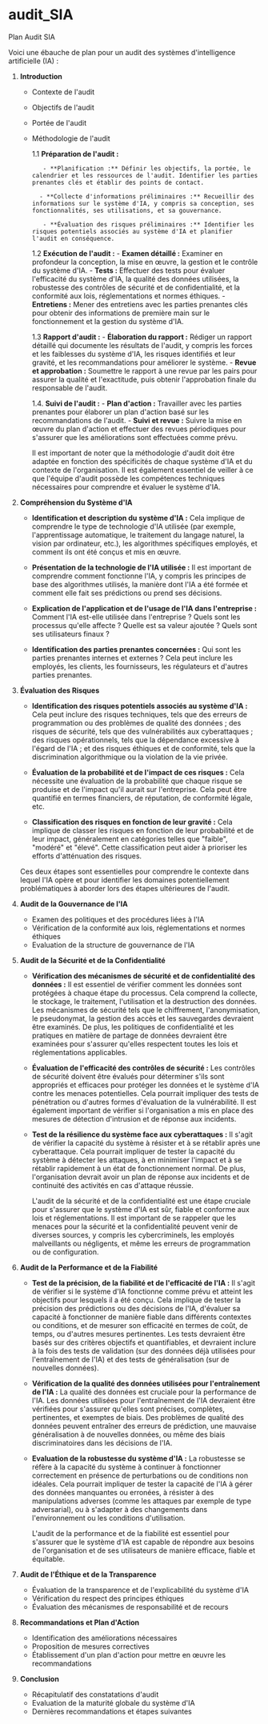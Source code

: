# audit_SIA
Plan Audit SIA


Voici une ébauche de plan pour un audit des systèmes d'intelligence artificielle (IA) :

1. **Introduction**
    - Contexte de l'audit
    - Objectifs de l'audit
    - Portée de l'audit
    - Méthodologie de l'audit

         1.1 **Préparation de l'audit :** 

             - **Planification :** Définir les objectifs, la portée, le calendrier et les ressources de l'audit. Identifier les parties prenantes clés et établir des points de contact.
              
			- **Collecte d'informations préliminaires :** Recueillir des informations sur le système d'IA, y compris sa conception, ses fonctionnalités, ses utilisations, et sa gouvernance.
             
			 - **Évaluation des risques préliminaires :** Identifier les risques potentiels associés au système d'IA et planifier l'audit en conséquence.

         1.2 **Exécution de l'audit :** 
              - **Examen détaillé :** Examiner en profondeur la conception, la mise en œuvre, la gestion et le contrôle du système d'IA.
              - **Tests :** Effectuer des tests pour évaluer l'efficacité du système d'IA, la qualité des données utilisées, la robustesse des contrôles de sécurité et de confidentialité, et la conformité aux lois, réglementations et normes éthiques.
              - **Entretiens :** Mener des entretiens avec les parties prenantes clés pour obtenir des informations de première main sur le fonctionnement et la gestion du système d'IA.

         1.3 **Rapport d'audit :** 
              - **Élaboration du rapport :** Rédiger un rapport détaillé qui documente les résultats de l'audit, y compris les forces et les faiblesses du système d'IA, les risques identifiés et leur gravité, et les recommandations pour améliorer le système.
              - **Revue et approbation :** Soumettre le rapport à une revue par les pairs pour assurer la qualité et l'exactitude, puis obtenir l'approbation finale du responsable de l'audit.

         1.4. **Suivi de l'audit :** 
              - **Plan d'action :** Travailler avec les parties prenantes pour élaborer un plan d'action basé sur les recommandations de l'audit.
              - **Suivi et revue :** Suivre la mise en œuvre du plan d'action et effectuer des revues périodiques pour s'assurer que les améliorations sont effectuées comme prévu.

         Il est important de noter que la méthodologie d'audit doit être adaptée en fonction des spécificités de chaque système d'IA et du contexte de l'organisation. Il est également essentiel de veiller à ce que l'équipe d'audit possède les compétences techniques nécessaires pour comprendre et évaluer le système d'IA.


2. **Compréhension du Système d'IA**

    - **Identification et description du système d'IA :** Cela implique de comprendre le type de technologie d'IA utilisée (par exemple, l'apprentissage automatique, le traitement du langage naturel, la vision par ordinateur, etc.), les algorithmes spécifiques employés, et comment ils ont été conçus et mis en œuvre. 

    - **Présentation de la technologie de l'IA utilisée :** Il est important de comprendre comment fonctionne l'IA, y compris les principes de base des algorithmes utilisés, la manière dont l'IA a été formée et comment elle fait ses prédictions ou prend ses décisions. 

    - **Explication de l'application et de l'usage de l'IA dans l'entreprise :** Comment l'IA est-elle utilisée dans l'entreprise ? Quels sont les processus qu'elle affecte ? Quelle est sa valeur ajoutée ? Quels sont ses utilisateurs finaux ?

    - **Identification des parties prenantes concernées :** Qui sont les parties prenantes internes et externes ? Cela peut inclure les employés, les clients, les fournisseurs, les régulateurs et d'autres parties prenantes.

3. **Évaluation des Risques**

    - **Identification des risques potentiels associés au système d'IA :** Cela peut inclure des risques techniques, tels que des erreurs de programmation ou des problèmes de qualité des données ; des risques de sécurité, tels que des vulnérabilités aux cyberattaques ; des risques opérationnels, tels que la dépendance excessive à l'égard de l'IA ; et des risques éthiques et de conformité, tels que la discrimination algorithmique ou la violation de la vie privée.

    - **Évaluation de la probabilité et de l'impact de ces risques :** Cela nécessite une évaluation de la probabilité que chaque risque se produise et de l'impact qu'il aurait sur l'entreprise. Cela peut être quantifié en termes financiers, de réputation, de conformité légale, etc.

    - **Classification des risques en fonction de leur gravité :** Cela implique de classer les risques en fonction de leur probabilité et de leur impact, généralement en catégories telles que "faible", "modéré" et "élevé". Cette classification peut aider à prioriser les efforts d'atténuation des risques.

     Ces deux étapes sont essentielles pour comprendre le contexte dans lequel l'IA opère et pour identifier les domaines potentiellement problématiques à aborder lors des étapes ultérieures de l'audit.

4. **Audit de la Gouvernance de l'IA**
    - Examen des politiques et des procédures liées à l'IA
    - Vérification de la conformité aux lois, réglementations et normes éthiques
    - Evaluation de la structure de gouvernance de l'IA

5. **Audit de la Sécurité et de la Confidentialité**

   - **Vérification des mécanismes de sécurité et de confidentialité des données :** Il est essentiel de vérifier comment les données sont protégées à chaque étape du processus. Cela comprend la collecte, le stockage, le traitement, l'utilisation et la destruction des données. Les mécanismes de sécurité tels que le chiffrement, l'anonymisation, le pseudonymat, la gestion des accès et les sauvegardes devraient être examinés. De plus, les politiques de confidentialité et les pratiques en matière de partage de données devraient être examinées pour s'assurer qu'elles respectent toutes les lois et réglementations applicables.

   - **Évaluation de l'efficacité des contrôles de sécurité :** Les contrôles de sécurité doivent être évalués pour déterminer s'ils sont appropriés et efficaces pour protéger les données et le système d'IA contre les menaces potentielles. Cela pourrait impliquer des tests de pénétration ou d'autres formes d'évaluation de la vulnérabilité. Il est également important de vérifier si l'organisation a mis en place des mesures de détection d'intrusion et de réponse aux incidents.

   - **Test de la résilience du système face aux cyberattaques :** Il s'agit de vérifier la capacité du système à résister et à se rétablir après une cyberattaque. Cela pourrait impliquer de tester la capacité du système à détecter les attaques, à en minimiser l'impact et à se rétablir rapidement à un état de fonctionnement normal. De plus, l'organisation devrait avoir un plan de réponse aux incidents et de continuité des activités en cas d'attaque réussie.

     L'audit de la sécurité et de la confidentialité est une étape cruciale pour s'assurer que le système d'IA est sûr, fiable et conforme aux lois et réglementations. Il est important de se rappeler que les menaces pour la sécurité et la confidentialité peuvent venir de diverses sources, y compris les cybercriminels, les employés malveillants ou négligents, et même les erreurs de programmation ou de configuration.



6. **Audit de la Performance et de la Fiabilité**

   - **Test de la précision, de la fiabilité et de l'efficacité de l'IA :** Il s'agit de vérifier si le système d'IA fonctionne comme prévu et atteint les objectifs pour lesquels il a été conçu. Cela implique de tester la précision des prédictions ou des décisions de l'IA, d'évaluer sa capacité à fonctionner de manière fiable dans différents contextes ou conditions, et de mesurer son efficacité en termes de coût, de temps, ou d'autres mesures pertinentes. Les tests devraient être basés sur des critères objectifs et quantifiables, et devraient inclure à la fois des tests de validation (sur des données déjà utilisées pour l'entraînement de l'IA) et des tests de généralisation (sur de nouvelles données).

   - **Vérification de la qualité des données utilisées pour l'entraînement de l'IA :** La qualité des données est cruciale pour la performance de l'IA. Les données utilisées pour l'entraînement de l'IA devraient être vérifiées pour s'assurer qu'elles sont précises, complètes, pertinentes, et exemptes de biais. Des problèmes de qualité des données peuvent entraîner des erreurs de prédiction, une mauvaise généralisation à de nouvelles données, ou même des biais discriminatoires dans les décisions de l'IA.

   - **Evaluation de la robustesse du système d'IA :** La robustesse se réfère à la capacité du système à continuer à fonctionner correctement en présence de perturbations ou de conditions non idéales. Cela pourrait impliquer de tester la capacité de l'IA à gérer des données manquantes ou erronées, à résister à des manipulations adverses (comme les attaques par exemple de type adversarial), ou à s'adapter à des changements dans l'environnement ou les conditions d'utilisation.

     L'audit de la performance et de la fiabilité est essentiel pour s'assurer que le système d'IA est capable de répondre aux besoins de l'organisation et de ses utilisateurs de manière efficace, fiable et équitable.

7. **Audit de l'Éthique et de la Transparence**
    - Évaluation de la transparence et de l'explicabilité du système d'IA
    - Vérification du respect des principes éthiques
    - Évaluation des mécanismes de responsabilité et de recours

8. **Recommandations et Plan d'Action**
    - Identification des améliorations nécessaires
    - Proposition de mesures correctives
    - Établissement d'un plan d'action pour mettre en œuvre les recommandations

9. **Conclusion**
    - Récapitulatif des constatations d'audit
    - Evaluation de la maturité globale du système d'IA
    - Dernières recommandations et étapes suivantes




